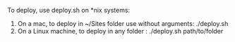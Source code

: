 To deploy, use deploy.sh on *nix systems:
1) On a mac, to deploy in ~/Sites folder use without arguments:
./deploy.sh
2) On a Linux machine, to deploy in any folder :
./deploy.sh path/to/folder
